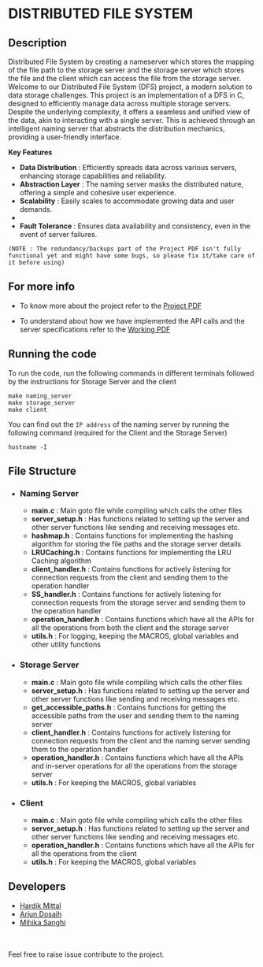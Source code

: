 # DISTRIBUTED FILE SYSTEM

## Description

Distributed File System by creating a nameserver which stores the mapping of the file path to the storage server and the storage server which stores the file and the client which can access the file from the storage server.
Welcome to our Distributed File System (DFS) project, a modern solution to data storage challenges. This project is an implementation of a DFS in C, designed to efficiently manage data across multiple storage servers. Despite the underlying complexity, it offers a seamless and unified view of the data, akin to interacting with a single server. This is achieved through an intelligent naming server that abstracts the distribution mechanics, providing a user-friendly interface.

**Key Features**

- **Data Distribution** : Efficiently spreads data across various servers, enhancing storage capabilities and reliability.
- **Abstraction Layer** : The naming server masks the distributed nature, offering a simple and cohesive user experience.
- **Scalability** : Easily scales to accommodate growing data and user demands.
- 
- **Fault Tolerance** : Ensures data availability and consistency, even in the event of server failures. 

`(NOTE : The redundancy/backups part of the Project PDF isn't fully functional yet and might have some bugs, so please fix it/take care of it before using)`


## For more info

- To know more about the project refer to the [Project PDF](./Project.pdf) </a>

- To understand about how we have implemented the API calls and the server specifications refer to the [Working PDF](./Working.pdf) </a>

## Running the code

To run the code, run the following commands in different terminals followed by the instructions for Storage Server and the client

```
make naming_server
make storage_server
make client
```

You can find out the `IP address` of the naming server by running the following command (required for the Client and the Storage Server)

```
hostname -I
```

## File Structure

- ### Naming Server

  - **main.c** : Main goto file while compiling which calls the other files
  - **server_setup.h** : Has functions related to setting up the server and other server functions like sending and receiving messages etc.
  - **hashmap.h** : Contains functions for implementing the hashing algorithm for storing the file paths and the storage server details
  - **LRUCaching.h** : Contains functions for implementing the LRU Caching algorithm
  - **client_handler.h** : Contains functions for actively listening for connection requests from the client and sending them to the operation handler
  - **SS_handler.h** : Contains functions for actively listening for connection requests from the storage server and sending them to the operation handler
  - **operation_handler.h** : Contains functions which have all the APIs for all the operations from both the client and the storage server
  - **utils.h** : For logging, keeping the MACROS, global variables and other utility functions

- ### Storage Server

  - **main.c** : Main goto file while compiling which calls the other files
  - **server_setup.h** : Has functions related to setting up the server and other server functions like sending and receiving messages etc.
  - **get_accessible_paths.h** : Contains functions for getting the accessible paths from the user and sending them to the naming server
  - **client_handler.h** : Contains functions for actively listening for connection requests from the client and the naming server sending them to the operation handler
  - **operation_handler.h** : Contains functions which have all the APIs and in-server operations for all the operations from the storage server
  - **utils.h** : For keeping the MACROS, global variables

- ### Client
  - **main.c** : Main goto file while compiling which calls the other files
  - **server_setup.h** : Has functions related to setting up the server and other server functions like sending and receiving messages etc.
  - **operation_handler.h** : Contains functions which have all the APIs for all the operations from the client
  - **utils.h** : For keeping the MACROS, global variables

## Developers

- [Hardik Mittal](https://github.com/mhardik003)
- [Arjun Dosajh](https://github.com/ArjunDosajh)
- [Mihika Sanghi](https://github.com/mihikasanghi)

<br>
<br>
Feel free to raise issue contribute to the project.
